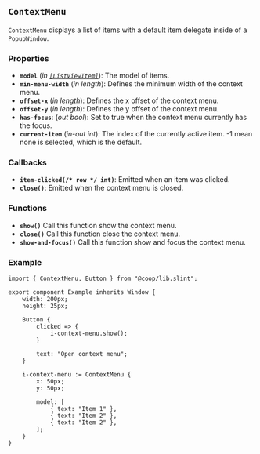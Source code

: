 <!--
SPDX-FileCopyrightText: 2023 Florian Blasius <co_sl@tutanota.com>
SPDX-License-Identifier: MIT
-->

## `ContextMenu`

`ContextMenu` displays a list of items with a default item delegate inside of a `PopupWindow`.

### Properties

-   **`model`** (_in_ _[`[ListViewItem]`](../structs/list-view-item.md)_): The model of items.
-   **`min-menu-width`** (_in_ _length_): Defines the minimum width of the context menu.
-   **`offset-x`** (_in_ _length_): Defines the x offset of the context menu.
-   **`offset-y`** (_in_ _length_): Defines the y offset of the context menu.
-   **`has-focus`**: (_out_ _bool_): Set to true when the context menu currently has the focus.
-   **`current-item`** (_in-out_ _int_): The index of the currently active item. -1 mean none is selected, which is the default.

### Callbacks

-   **`item-clicked(/* row */ int)`**: Emitted when an item was clicked.
-   **`close()`**: Emitted when the context menu is closed.

### Functions

-   **`show()`** Call this function show the context menu.
-   **`close()`** Call this function close the context menu.
-   **`show-and-focus()`** Call this function show and focus the context menu.

### Example

```slint
import { ContextMenu, Button } from "@coop/lib.slint";

export component Example inherits Window {
    width: 200px;
    height: 25px;

    Button {
        clicked => {
            i-context-menu.show();
        }

        text: "Open context menu";
    }

    i-context-menu := ContextMenu {
        x: 50px;
        y: 50px;

        model: [
            { text: "Item 1" },
            { text: "Item 2" },
            { text: "Item 2" },
        ];
    }
}
```